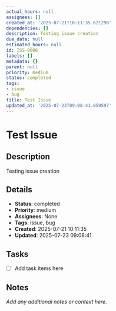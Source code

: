 ```yaml
---
actual_hours: null
assignees: []
created_at: '2025-07-21T10:11:35.621298'
dependencies: []
description: Testing issue creation
due_date: null
estimated_hours: null
id: ISS-0006
labels: []
metadata: {}
parent: null
priority: medium
status: completed
tags:
- issue
- bug
title: Test Issue
updated_at: '2025-07-23T09:08:41.059597'
---
```


# Test Issue

## Description
Testing issue creation

## Details
- **Status**: completed
- **Priority**: medium
- **Assignees**: None
- **Tags**: issue, bug
- **Created**: 2025-07-21 10:11:35
- **Updated**: 2025-07-23 09:08:41

## Tasks
- [ ] Add task items here

## Notes
_Add any additional notes or context here._
